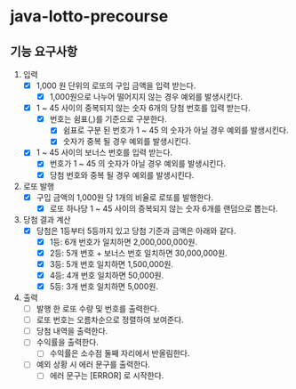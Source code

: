 # java-lotto-precourse

## 기능 요구사항

1. 입력
   - [X] 1,000 원 단위의 로또의 구입 금액을 입력 받는다.
       - [X] 1,000원으로 나누어 떨어지지 않는 경우 예외를 발생시킨다.
   - [X] 1 ~ 45 사이의 중복되지 않는 숫자 6개의 당첨 번호를 입력 받는다.
     - [X] 번호는 쉼표(,)를 기준으로 구분한다.
       - [X] 쉼표로 구분 된 번호가 1 ~ 45 의 숫자가 아닐 경우 예외를 발생시킨다.
       - [X] 숫자가 중복 될 경우 예외를 발생시킨다.
   - [X] 1 ~ 45 사이의 보너스 번호를 입력 받는다.
     - [X] 번호가 1 ~ 45 의 숫자가 아닐 경우 예외를 발생시킨다.
     - [X] 당첨 번호와 중복 될 경우 예외를 발생시킨다.

2. 로또 발행
   - [X] 구입 금액의 1,000원 당 1개의 비율로 로또를 발행한다.
     - [X] 로또 하나당 1 ~ 45 사이의 증복되지 않는 숫자 6개를 랜덤으로 뽑는다.

3. 당첨 결과 계산
   - [X] 당첨은 1등부터 5등까지 있고 당첨 기준과 금액은 아래와 같다.
     - [X] 1등: 6개 번호가 일치하면 2,000,000,000원.
     - [X] 2등: 5개 번호 + 보너스 번호 일치하면 30,000,000원.
     - [X] 3등: 5개 번호 일치하면 1,500,000원.
     - [X] 4등: 4개 번호 일치하면 50,000원.
     - [X] 5등: 3개 번호 일치하면 5,000원.

4. 출력
   - [ ] 발행 한 로또 수량 및 번호를 출력한다.
   - [ ] 로또 번호는 오름차순으로 정렬하여 보여준다.
   - [ ] 당첨 내역을 출력한다.
   - [ ] 수익률을 출력한다.
     - [ ] 수익률은 소수점 둘째 자리에서 반올림한다.
   - [ ] 예외 상황 시 에러 문구를 출력한다.
     - [ ] 에러 문구는 [ERROR] 로 시작한다.
